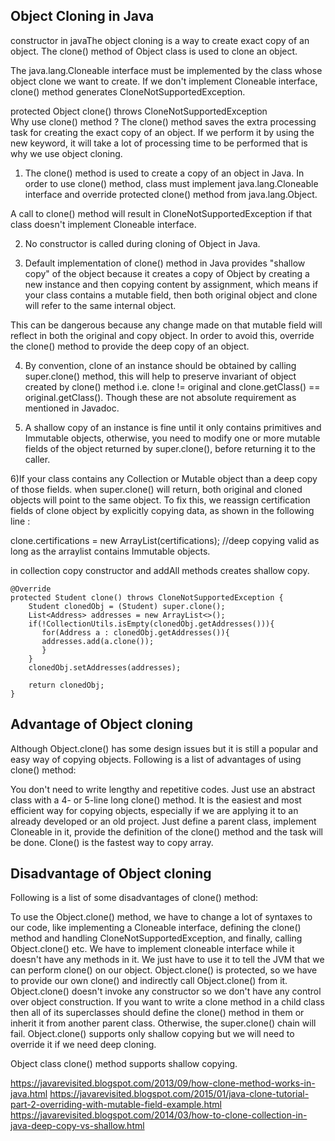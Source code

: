 Object Cloning in Java
-------------------------
constructor in javaThe object cloning is a way to create exact copy of an object. The clone() method of Object class is used to clone an object.

The java.lang.Cloneable interface must be implemented by the class whose object clone we want to create. If we don't implement Cloneable interface, clone() method generates CloneNotSupportedException.

protected Object clone() throws CloneNotSupportedException  
Why use clone() method ?
The clone() method saves the extra processing task for creating the exact copy of an object. If we perform it by using the new keyword, it will take a lot of processing time to be performed that is why we use object cloning.

1) The clone() method is used to create a copy of an object in Java. In order to use clone() method, class must implement java.lang.Cloneable interface and override protected clone() method from java.lang.Object.

A call to clone() method will result in CloneNotSupportedException if that class doesn't implement Cloneable interface.

2) No constructor is called during cloning of Object in Java.

3) Default implementation of clone() method in Java provides "shallow copy" of the object because it creates a copy of Object by creating a new instance and then copying content by assignment, which means if your class contains a mutable field, then both original object and clone will refer to the same internal object. 

This can be dangerous because any change made on that mutable field will reflect in both the original and copy object. In order to avoid this, override the clone() method to provide the deep copy of an object.

4) By convention, clone of an instance should be obtained by calling super.clone() method, this will help to preserve invariant of object created by clone() method i.e. clone != original and clone.getClass() == original.getClass(). Though these are not absolute requirement as mentioned in Javadoc.

5) A shallow copy of an instance is fine until it only contains primitives and Immutable objects, otherwise, you need to modify one or more mutable fields of the object returned by super.clone(), before returning it to the caller.

6)If your class contains any Collection or Mutable object than a deep copy of those fields.  when super.clone() will return, both original and cloned objects will point to the same object. To fix this, we reassign certification fields of clone object by explicitly copying data, as shown in the following line :

clone.certifications = new ArrayList(certifications); //deep copying valid as long as the arraylist contains Immutable objects.

in collection copy constructor and addAll methods creates shallow  copy.

	@Override
	protected Student clone() throws CloneNotSupportedException {
		Student clonedObj = (Student) super.clone();
		List<Address> addresses = new ArrayList<>();
		if(!CollectionUtils.isEmpty(clonedObj.getAddresses())){
		   for(Address a : clonedObj.getAddresses()){
		   addresses.add(a.clone());
		   }
		}
		clonedObj.setAddresses(addresses);

		return clonedObj;
	}



Advantage of Object cloning
-------------------------------
Although Object.clone() has some design issues but it is still a popular and easy way of copying objects. Following is a list of advantages of using clone() method:

You don't need to write lengthy and repetitive codes. Just use an abstract class with a 4- or 5-line long clone() method.
It is the easiest and most efficient way for copying objects, especially if we are applying it to an already developed or an old project. Just define a parent class, implement Cloneable in it, provide the definition of the clone() method and the task will be done.
Clone() is the fastest way to copy array.

Disadvantage of Object cloning
------------------------------------------
Following is a list of some disadvantages of clone() method:

To use the Object.clone() method, we have to change a lot of syntaxes to our code, like implementing a Cloneable interface, defining the clone() method and handling CloneNotSupportedException, and finally, calling Object.clone() etc.
We have to implement cloneable interface while it doesn't have any methods in it. We just have to use it to tell the JVM that we can perform clone() on our object.
Object.clone() is protected, so we have to provide our own clone() and indirectly call Object.clone() from it.
Object.clone() doesn't invoke any constructor so we don't have any control over object construction.
If you want to write a clone method in a child class then all of its superclasses should define the clone() method in them or inherit it from another parent class. Otherwise, the super.clone() chain will fail.
Object.clone() supports only shallow copying but we will need to override it if we need deep cloning.

Object class clone() method supports shallow copying. 



https://javarevisited.blogspot.com/2013/09/how-clone-method-works-in-java.html
https://javarevisited.blogspot.com/2015/01/java-clone-tutorial-part-2-overriding-with-mutable-field-example.html
https://javarevisited.blogspot.com/2014/03/how-to-clone-collection-in-java-deep-copy-vs-shallow.html




